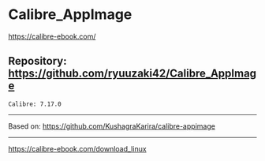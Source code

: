 
# Calibre_AppImage
https://calibre-ebook.com/

## Repository: https://github.com/ryuuzaki42/Calibre_AppImage
    Calibre: 7.17.0

---
Based on: https://github.com/KushagraKarira/calibre-appimage

---
https://calibre-ebook.com/download_linux
